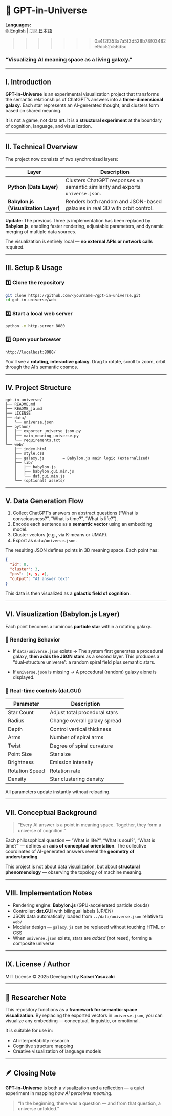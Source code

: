 # 🌌 GPT-in-Universe

**Languages:**  
[🌐 English](README.md) | [🇯🇵 日本語](README_ja.md)
>>>>>>> 0a4f2f353a7a5f3d528b78f03482e9dc52c56d5c

### “Visualizing AI meaning space as a living galaxy.”

---

## I. Introduction

**GPT-in-Universe** is an experimental visualization project that transforms
the semantic relationships of ChatGPT’s answers into a **three-dimensional galaxy**.
Each star represents an AI-generated thought, and clusters form based on shared meaning.

It is not a game, not data art.
It is a **structural experiment** at the boundary of cognition, language, and visualization.

---

## II. Technical Overview

The project now consists of two synchronized layers:

| Layer                                | Description                                                                     |
| ------------------------------------ | ------------------------------------------------------------------------------- |
| **Python (Data Layer)**              | Clusters ChatGPT responses via semantic similarity and exports `universe.json`. |
| **Babylon.js (Visualization Layer)** | Renders both random and JSON-based galaxies in real 3D with orbit control.      |

**Update:**
The previous Three.js implementation has been replaced by **Babylon.js**,
enabling faster rendering, adjustable parameters, and dynamic merging of multiple data sources.

The visualization is entirely local — **no external APIs or network calls** required.

---

## III. Setup & Usage

### 1️⃣ Clone the repository

```bash
git clone https://github.com/<yourname>/gpt-in-universe.git
cd gpt-in-universe/web
```

### 2️⃣ Start a local web server

```bash
python -m http.server 8080
```

### 3️⃣ Open your browser

```
http://localhost:8080/
```

You’ll see a **rotating, interactive galaxy**.
Drag to rotate, scroll to zoom, orbit through the AI’s semantic cosmos.

---

## IV. Project Structure

```
gpt-in-universe/
├── README.md
├── README_ja.md
├── LICENSE
├── data/
│   └── universe.json
├── python/
│   ├── exporter_universe_json.py
│   ├── main_meaning_universe.py
│   └── requirements.txt
└── web/
    ├── index.html
    ├── style.css
    ├── galaxy.js        ← Babylon.js main logic (externalized)
    ├── lib/
    │   ├── babylon.js
    │   ├── babylon.gui.min.js
    │   └── dat.gui.min.js
    └── (optional) assets/
```

---

## V. Data Generation Flow

1. Collect ChatGPT’s answers on abstract questions
   (“What is consciousness?”, “What is time?”, “What is life?”).
2. Encode each sentence as a **semantic vector** using an embedding model.
3. Cluster vectors (e.g., via K-means or UMAP).
4. Export as `data/universe.json`.

The resulting JSON defines points in 3D meaning space.
Each point has:

```json
{
  "id": 0,
  "cluster": 3,
  "pos": [x, y, z],
  "output": "AI answer text"
}
```

This data is then visualized as a **galactic field of cognition**.

---

## VI. Visualization (Babylon.js Layer)

Each point becomes a luminous **particle star** within a rotating galaxy.

### 🔹 Rendering Behavior

* If `data/universe.json` exists →
  The system first generates a procedural galaxy, **then adds the JSON stars** as a second layer.
  This produces a “dual-structure universe”: a random spiral field plus semantic stars.

* If `universe.json` is missing →
  A procedural (random) galaxy alone is displayed.

### 🔹 Real-time controls (dat.GUI)

| Parameter      | Description                   |
| -------------- | ----------------------------- |
| Star Count     | Adjust total procedural stars |
| Radius         | Change overall galaxy spread  |
| Depth          | Control vertical thickness    |
| Arms           | Number of spiral arms         |
| Twist          | Degree of spiral curvature    |
| Point Size     | Star size                     |
| Brightness     | Emission intensity            |
| Rotation Speed | Rotation rate                 |
| Density        | Star clustering density       |

All parameters update instantly without reloading.

---

## VII. Conceptual Background

> “Every AI answer is a point in meaning space.
> Together, they form a universe of cognition.”

Each philosophical question — “What is life?”, “What is soul?”, “What is time?” —
defines an **axis of conceptual orientation**.
The collective coordinates of AI-generated answers reveal the **geometry of understanding**.

This project is not about data visualization, but about **structural phenomenology** —
observing the topology of machine meaning.

---

## VIII. Implementation Notes

* Rendering engine: **Babylon.js** (GPU-accelerated particle clouds)
* Controller: **dat.GUI** with bilingual labels (JP/EN)
* JSON data automatically loaded from `../data/universe.json` relative to `web/`
* Modular design — `galaxy.js` can be replaced without touching HTML or CSS
* When `universe.json` exists, stars are *added* (not reset), forming a composite universe

---

## IX. License / Author

MIT License © 2025
Developed by **Kaisei Yasuzaki**

---

## 🧭 Researcher Note

This repository functions as a **framework for semantic-space visualization**.
By replacing the exported vectors in `universe.json`,
you can visualize any embedding — conceptual, linguistic, or emotional.

It is suitable for use in:

* AI interpretability research
* Cognitive structure mapping
* Creative visualization of language models

---

## 🪶 Closing Note

**GPT-in-Universe** is both a visualization and a reflection —
a quiet experiment in mapping *how AI perceives meaning*.

> “In the beginning, there was a question —
> and from that question, a universe unfolded.”







